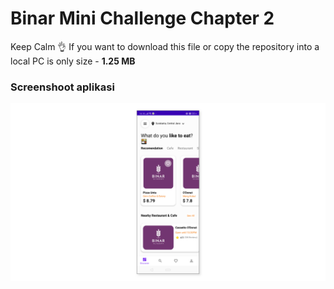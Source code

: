# Binar Mini Challenge Chapter 2
Keep Calm 👌 If you want to download this file or copy the repository into a local PC is only size - <b>1.25 MB</b>
### Screenshoot aplikasi
![enter image description here](https://raw.githubusercontent.com/anantyan/Binar-Android-Chapter-2/MiniChallenge/Screenshoot/pages.png)
